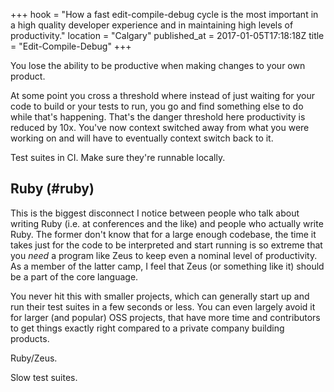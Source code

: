+++
hook = "How a fast edit-compile-debug cycle is the most important in a high quality developer experience and in maintaining high levels of productivity."
location = "Calgary"
published_at = 2017-01-05T17:18:18Z
title = "Edit-Compile-Debug"
+++

You lose the ability to be productive when making changes
to your own product.

At some point you cross a threshold where instead of just
waiting for your code to build or your tests to run, you go
and find something else to do while that's happening.
That's the danger threshold here productivity is reduced by
10x. You've now context switched away from what you were
working on and will have to eventually context switch back
to it.

Test suites in CI. Make sure they're runnable locally.

## Ruby (#ruby)

This is the biggest disconnect I notice between people who
talk about writing Ruby (i.e. at conferences and the like)
and people who actually write Ruby. The former don't know
that for a large enough codebase, the time it takes just
for the code to be interpreted and start running is so
extreme that you _need_ a program like Zeus to keep even a
nominal level of productivity. As a member of the latter
camp, I feel that Zeus (or something like it) should be a
part of the core language.

You never hit this with smaller projects, which can
generally start up and run their test suites in a few
seconds or less. You can even largely avoid it for larger
(and popular) OSS projects, that have more time and
contributors to get things exactly right compared to a
private company building products.

Ruby/Zeus.

Slow test suites.

[rust]: https://github.com/aturon/rfcs/blob/roadmap-2017/text/0000-roadmap-2017.md
